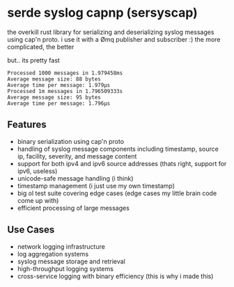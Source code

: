 # serde syslog capnp (sersyscap)

the overkill rust library for serializing and deserializing syslog messages using cap'n proto. i use it with a Ømq publisher and subscriber :) the more complicated, the better 

but.. its pretty fast
```
Processed 1000 messages in 1.979458ms
Average message size: 88 bytes
Average time per message: 1.979µs
Processed 1m messages in 1.796509333s
Average message size: 95 bytes
Average time per message: 1.796µs
```

## Features

- binary serialization using cap'n proto
- handling of syslog message components including timestamp, source ip, facility, severity, and message content
- support for both ipv4 and ipv6 source addresses (thats right, support for ipv6, useless)
- unicode-safe message handling (i think)
- timestamp management (i just use my own timestamp)
- big ol test suite covering edge cases (edge cases my little brain code come up with)
- efficient processing of large messages

## Use Cases

- network logging infrastructure
- log aggregation systems
- syslog message storage and retrieval
- high-throughput logging systems
- cross-service logging with binary efficiency (this is why i made this)
